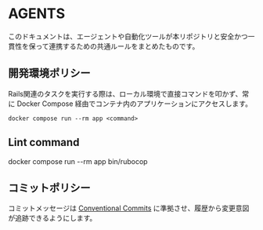 # AGENTS

このドキュメントは、エージェントや自動化ツールが本リポジトリと安全かつ一貫性を保って連携するための共通ルールをまとめたものです。

## 開発環境ポリシー

Rails関連のタスクを実行する際は、ローカル環境で直接コマンドを叩かず、常に Docker Compose 経由でコンテナ内のアプリケーションにアクセスします。

```
docker compose run --rm app <command>
```

## Lint command

docker compose run --rm app bin/rubocop

## コミットポリシー

コミットメッセージは [Conventional Commits](https://www.conventionalcommits.org/ja/v1.0.0/) に準拠させ、履歴から変更意図が追跡できるようにします。
